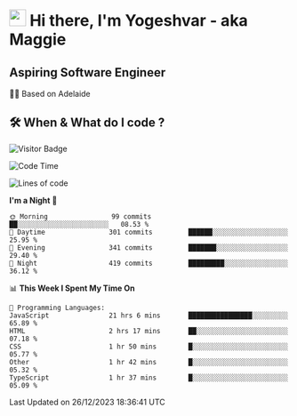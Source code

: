 <h1><img src="https://emojis.slackmojis.com/emojis/images/1531849430/4246/blob-sunglasses.gif?1531849430" width="30"/> Hi there, I'm Yogeshvar - aka Maggie</h1>

## Aspiring Software Engineer
🏂🏻  Based on Adelaide 

## 🛠 When & What do I code ?  

![Visitor Badge](https://visitor-badge.feriirawann.repl.co?username=yogeshvar&repo=yogeshvar&label=Visitors&style=plastic&color=%23457BFF&contentType=svg)

<!--START_SECTION:waka-->
![Code Time](http://img.shields.io/badge/Code%20Time-2%2C458%20hrs%2054%20mins-blue)

![Lines of code](https://img.shields.io/badge/From%20Hello%20World%20I%27ve%20Written-4.0%20million%20lines%20of%20code-blue)

**I'm a Night 🦉** 

```text
🌞 Morning                99 commits          ██░░░░░░░░░░░░░░░░░░░░░░░   08.53 % 
🌆 Daytime                301 commits         ██████░░░░░░░░░░░░░░░░░░░   25.95 % 
🌃 Evening                341 commits         ███████░░░░░░░░░░░░░░░░░░   29.40 % 
🌙 Night                  419 commits         █████████░░░░░░░░░░░░░░░░   36.12 % 
```


📊 **This Week I Spent My Time On** 

```text
💬 Programming Languages: 
JavaScript               21 hrs 6 mins       ████████████████░░░░░░░░░   65.89 % 
HTML                     2 hrs 17 mins       ██░░░░░░░░░░░░░░░░░░░░░░░   07.18 % 
CSS                      1 hr 50 mins        █░░░░░░░░░░░░░░░░░░░░░░░░   05.77 % 
Other                    1 hr 42 mins        █░░░░░░░░░░░░░░░░░░░░░░░░   05.32 % 
TypeScript               1 hr 37 mins        █░░░░░░░░░░░░░░░░░░░░░░░░   05.09 % 
```


 Last Updated on 26/12/2023 18:36:41 UTC
<!--END_SECTION:waka-->
